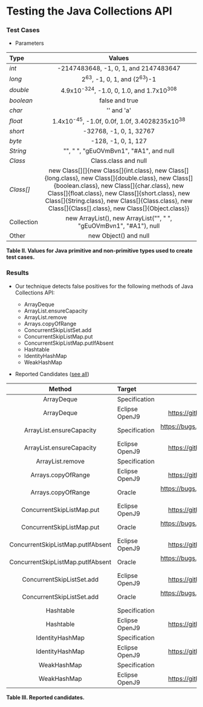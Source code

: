 # Testing the Java Collections API

### Test Cases

 * Parameters
 

 | Type 	 | Values |
 |:----------|:---------------:|
 |*int*      | -2147483648, -1, 0, 1, and 2147483647 |
 |*long*     | 2<sup>63</sup>, -1, 0, 1, and (2<sup>63</sup>)-1 |
 |*double*   | 4.9x10<sup>-324</sup>, -1.0, 0, 1.0, and 1.7x10<sup>308</sup> |
 |*boolean*  | false and true |
 |*char*     | '' and 'a' |                   
 |*float*    | 1.4x10<sup>-45</sup>, -1.0f, 0.0f, 1.0f, 3.4028235x10<sup>38</sup> |  
 |*short*    | -32768, -1, 0, 1, 32767|
 |*byte*     | -128, -1, 0, 1, 127 |
 |*String*   | "", " ", "gEuOVmBvn1", "#A1", and null | 
 |*Class*    | Class.class and null |
 |*Class[]*  | new Class[][]{new Class[]{int.class}, new Class[]{long.class}, new Class[]{double.class}, new Class[]{boolean.class}, new Class[]{char.class}, new Class[]{float.class}, new Class[]{short.class}, new Class[]{String.class}, new Class[]{Class.class}, new Class[]{Class[].class}, new Class[]{Object.class}} |
 | Collection | new ArrayList(), new ArrayList("", " ", "gEuOVmBvn1", "#A1"), null |
 |Other      | new Object() and null |     

**Table II. Values for Java primitive and non-primitive types used to create test cases.**

### Results
 
 * Our technique detects false positives for the following methods of Java Collections API:
   * ArrayDeque
   * ArrayList.ensureCapacity
   * ArrayList.remove
   * Arrays.copyOfRange
   * ConcurrentSkipListSet.add
   * ConcurrentSkipListMap.put
   * ConcurrentSkipListMap.putIfAbsent
   * Hashtable
   * IdentityHashMap
   * WeakHashMap

 * Reported Candidates ([see all](all-reported-candidates.md))

 
 | Method 				| Target | Report ID/Bug Tracker URL | Status |
 |:----------:|:---------------|---------------:|---------------:|
 |ArrayDeque 			| Specification | 9063252	| Open |
 |ArrayDeque 			| Eclipse OpenJ9| https://github.com/eclipse/openj9/issues/8221 | Rejected |
 |ArrayList.ensureCapacity 	| Specification | https://bugs.java.com/bugdatabase/view_bug.do?bug_id=JDK-8227674								|Rejected |
 |ArrayList.ensureCapacity	| Eclipse OpenJ9| https://github.com/eclipse/openj9/issues/6449 | Open |
 |ArrayList.remove 		| Specification | 9063256	| Open |
 |Arrays.copyOfRange 			| Eclipse OpenJ9| https://github.com/eclipse/openj9/issues/6682 | Open |
 |Arrays.copyOfRange		| Oracle	| https://bugs.java.com/bugdatabase/view_bug.do?bug_id=JDK-8229268	| Rejected |
 |ConcurrentSkipListMap.put	| Eclipse OpenJ9| https://github.com/eclipse/openj9/issues/6595 | Open |
 |ConcurrentSkipListMap.put	| Oracle	| https://bugs.java.com/bugdatabase/view_bug.do?bug_id=8228864	| Fixed |
 |ConcurrentSkipListMap.putIfAbsent	| Eclipse OpenJ9| https://github.com/eclipse/openj9/issues/6596 | Open |
 |ConcurrentSkipListMap.putIfAbsent| Oracle	| https://bugs.java.com/bugdatabase/view_bug.do?bug_id=8228865	| Fixed |
 |ConcurrentSkipListSet.add		| Eclipse OpenJ9| https://github.com/eclipse/openj9/issues/6597 | Open |
 |ConcurrentSkipListSet.add	| Oracle	| https://bugs.java.com/bugdatabase/view_bug.do?bug_id=8228866	| Fixed |
 |Hashtable 			| Specification | 9063253	| Open |
 |Hashtable 			| Eclipse OpenJ9| https://github.com/eclipse/openj9/issues/8222 | Rejected |
 |IdentityHashMap 		| Specification | 9063254	| Open |
 |IdentityHashMap 			| Eclipse OpenJ9| https://github.com/eclipse/openj9/issues/8223 | Rejected |
 |WeakHashMap 			| Specification | 9063255	| Open |
 |WeakHashMap 			| Eclipse OpenJ9| https://github.com/eclipse/openj9/issues/8224 | Rejected |

**Table III. Reported candidates.**
